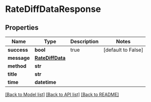 # RateDiffDataResponse

## Properties
Name | Type | Description | Notes
------------ | ------------- | ------------- | -------------
**success** | **bool** | true | [default to False]
**message** | [**RateDiffData**](RateDiffData.md) |  | 
**method** | **str** |  | 
**title** | **str** |  | 
**time** | **datetime** |  | 

[[Back to Model list]](../README.md#documentation-for-models) [[Back to API list]](../README.md#documentation-for-api-endpoints) [[Back to README]](../README.md)



